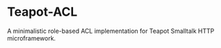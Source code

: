 # Teapot-ACL
A minimalistic role-based ACL implementation for Teapot Smalltalk HTTP microframework.
